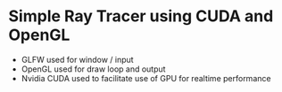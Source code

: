 # Simple Ray Tracer using CUDA and OpenGL

- GLFW used for window / input
- OpenGL used for draw loop and output
- Nvidia CUDA used to facilitate use of GPU for realtime performance